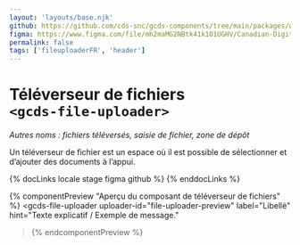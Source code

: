 ```yaml
---
layout: 'layouts/base.njk'
github: https://github.com/cds-snc/gcds-components/tree/main/packages/web/src/components/gcds-file-uploader
figma: https://www.figma.com/file/mh2maMG2NBtk41k1O1UGHV/Canadian-Digital-Service%E2%80%A8---GC-Design-System?node-id=963%3A2472&t=ciEmm7GYyGAY73zZ-0
permalink: false
tags: ['fileuploaderFR', 'header']
---
```


# Téléverseur de fichiers <br>`<gcds-file-uploader>`

_Autres noms : fichiers téléversés, saisie de fichier, zone de dépôt_

Un téléverseur de fichier est un espace où il est possible de sélectionner et d’ajouter des documents à l’appui.

{% docLinks locale stage figma github %}
{% enddocLinks %}

{% componentPreview "Aperçu du composant de téléverseur de fichiers" %}
<gcds-file-uploader
uploader-id="file-uploader-preview"
label="Libellé"
hint="Texte explicatif / Exemple de message."

> </gcds-file-uploader>
> {% endcomponentPreview %}
